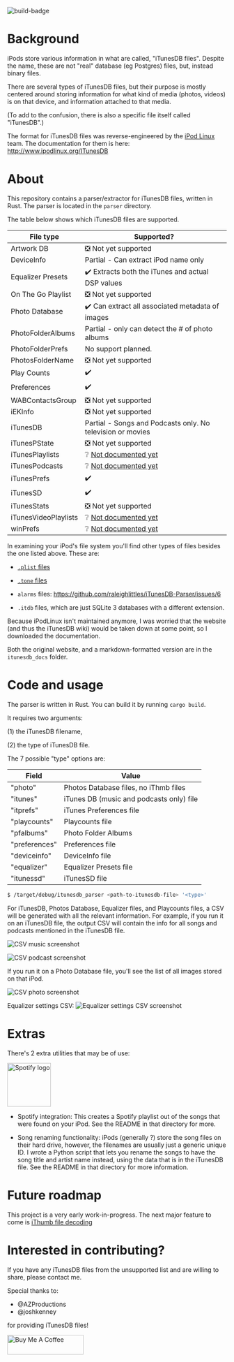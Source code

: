 ![build-badge](https://github.com/raleighlittles/iTunesDB-Parser/actions/workflows/main.yml/badge.svg)

# Background

iPods store various information in what are called, "iTunesDB files". Despite the name, these are not "real" database (eg Postgres) files, but, instead binary files.

There are several types of iTunesDB files, but their purpose is mostly centered around storing information for what kind of media (photos, videos) is on that device, and information attached to that media.

(To add to the confusion, there is also a specific file itself called "iTunesDB".)

The format for iTunesDB files was reverse-engineered by the [iPod Linux](https://en.wikipedia.org/wiki/IPodLinux) team. The documentation for them is here: http://www.ipodlinux.org/ITunesDB

# About

This repository contains a parser/extractor for iTunesDB files, written in Rust. The parser is located in the `parser` directory.

The table below shows which iTunesDB files are supported.

| File type            | Supported?                                                       |
|----------------------|------------------------------------------------------------------|
| Artwork DB           | :negative_squared_cross_mark: Not yet supported                  |
| DeviceInfo           | Partial - Can extract iPod name only |
| Equalizer Presets    | :heavy_check_mark: Extracts both the iTunes and actual DSP  values |
| On The Go Playlist   | :negative_squared_cross_mark: Not yet supported                  |
| Photo Database       | :heavy_check_mark: Can extract all associated metadata of images |
| PhotoFolderAlbums    | Partial - only can detect the # of photo albums                  |
| PhotoFolderPrefs     | No support planned.                                              |
| PhotosFolderName     | :negative_squared_cross_mark: Not yet supported                  |
| Play Counts          | :heavy_check_mark:                                               |
| Preferences          | :heavy_check_mark:                                               |
| WABContactsGroup     | :negative_squared_cross_mark: Not yet supported                  |
| iEKInfo              | :negative_squared_cross_mark: Not yet supported                  |
| iTunesDB             | Partial - Songs and Podcasts only. No television or movies       |
| iTunesPState         | :negative_squared_cross_mark: Not yet supported                  |
| iTunesPlaylists      | :grey_question: [Not documented yet](http://www.ipodlinux.org/ITunesDB/#iTunesPlaylists) |
| iTunesPodcasts       | :grey_question: [Not documented yet](http://www.ipodlinux.org/ITunesDB/#iTunesPodcasts) |
| iTunesPrefs          | :heavy_check_mark:                                               |
| iTunesSD             | :heavy_check_mark:                                               |
| iTunesStats          | :negative_squared_cross_mark: Not yet supported                  |
| iTunesVideoPlaylists | :grey_question: [Not documented yet](http://www.ipodlinux.org/ITunesDB/#iTunesVideoPlaylists) |
| winPrefs             | :grey_question: [Not documented yet](http://www.ipodlinux.org/ITunesDB/#winPrefs_File) |


In examining your iPod's file system you'll find other types of files besides the one listed above. These are:

* [`.plist` files](https://en.wikipedia.org/wiki/Property_list)

* [`.tone` files](https://github.com/raleighlittles/iPod_tone_file_player)

* `alarms` files: https://github.com/raleighlittles/iTunesDB-Parser/issues/6

* `.itdb` files, which are just SQLite 3 databases with a different extension.

Because iPodLinux isn't maintained anymore, I was worried that the website (and thus the iTunesDB wiki) would be taken down at some point, so I downloaded the documentation.

Both the original website, and a markdown-formatted version are in the `itunesdb_docs` folder.

# Code and usage

The parser is written in Rust. You can build it by running `cargo build`.

It requires two arguments:

(1) the iTunesDB filename, 

(2) the type of iTunesDB file.

The 7 possible "type" options are:


| Field         | Value                                    |
|---------------|------------------------------------------|
| "photo"       | Photos Database files, no iThmb files    |
| "itunes"      | iTunes DB (music and podcasts only) file |
| "itprefs"     | iTunes Preferences file                  |
| "playcounts"  | Playcounts file                          |
| "pfalbums"    | Photo Folder Albums                      |
| "preferences" | Preferences file                         |
| "deviceinfo"  | DeviceInfo file                          |
| "equalizer"   | Equalizer Presets file                   |
| "itunessd"    | iTunesSD file                            |


```bash
$ /target/debug/itunesdb_parser <path-to-itunesdb-file> '<type>'
```

For iTunesDB, Photos Database, Equalizer files, and Playcounts files, a CSV will be generated with all the relevant information. For example, if you run it on an iTunesDB file, the output CSV will contain the info for all songs and podcasts mentioned in the iTunesDB file.

![CSV music screenshot](./docs/20230716_music-csv.png)

![CSV podcast screenshot](./docs/2023122_podcasts-csv.png)

If you run it on a Photo Database file, you'll see the list of all images stored on that iPod.

![CSV photo screenshot](./docs/20230715_photodatabase-csv.png)

Equalizer settings CSV: ![Equalizer settings CSV screenshot](./docs/20241126_equalizer-csv-example.png)

# Extras

There's 2 extra utilities that may be of use:

<img src="./docs/Spotify_Primary_Logo_RGB_Black.png" alt="Spotify logo" width="100">

* Spotify integration: This creates a Spotify playlist out of the songs that were found on your iPod. See the README in that directory for more.

* Song renaming functionality: iPods (generally ?) store the song files on their hard drive, however, the filenames are usually just a generic unique ID. I wrote a Python script that lets you rename the songs to have the song title and artist name instead, using the data that is in the iTunesDB file. See the README in that directory for more information.

# Future roadmap

This project is a very early work-in-progress. The next major feature to come is [iThumb file decoding](https://github.com/raleighlittles/iTunesDB-Parser/issues/4)


# Interested in contributing?

If you have any iTunesDB files from the unsupported list and are willing to share, please contact me.

Special thanks to:

* @AZProductions 
* @joshkenney

for providing iTunesDB files!

<a href="https://www.buymeacoffee.com/raleighlittles" target="_blank"><img src="https://cdn.buymeacoffee.com/buttons/default-orange.png" alt="Buy Me A Coffee" height="45" width="175"></a>